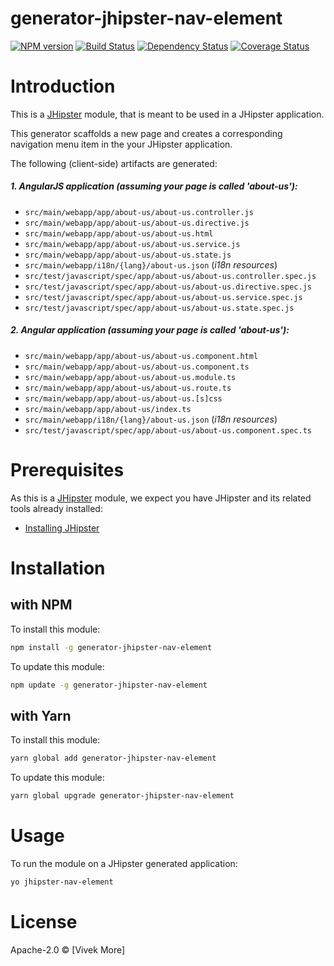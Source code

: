 # generator-jhipster-nav-element
[![NPM version][npm-image]][npm-url] [![Build Status][travis-image]][travis-url] [![Dependency Status][daviddm-image]][daviddm-url] [![Coverage Status][coveralls-image]][coveralls-url]


# Introduction

This is a [JHipster](http://jhipster.github.io/) module, that is meant to be used in a JHipster application.

This generator scaffolds a new page and creates a corresponding navigation menu item in the your JHipster application.

The following (client-side) artifacts are generated:

##### 1. AngularJS application (assuming your page is called 'about-us'):
 * `src/main/webapp/app/about-us/about-us.controller.js`
 * `src/main/webapp/app/about-us/about-us.directive.js`
 * `src/main/webapp/app/about-us/about-us.html`
 * `src/main/webapp/app/about-us/about-us.service.js`
 * `src/main/webapp/app/about-us/about-us.state.js`
 * `src/main/webapp/i18n/{lang}/about-us.json` (_i18n resources_)
 * `src/test/javascript/spec/app/about-us/about-us.controller.spec.js`
 * `src/test/javascript/spec/app/about-us/about-us.directive.spec.js`
 * `src/test/javascript/spec/app/about-us/about-us.service.spec.js`
 * `src/test/javascript/spec/app/about-us/about-us.state.spec.js`
##### 2. Angular application (assuming your page is called 'about-us'):
 * `src/main/webapp/app/about-us/about-us.component.html`
 * `src/main/webapp/app/about-us/about-us.component.ts`
 * `src/main/webapp/app/about-us/about-us.module.ts`
 * `src/main/webapp/app/about-us/about-us.route.ts`
 * `src/main/webapp/app/about-us/about-us.[s]css`
 * `src/main/webapp/app/about-us/index.ts`
 * `src/main/webapp/i18n/{lang}/about-us.json` (_i18n resources_)
 * `src/test/javascript/spec/app/about-us/about-us.component.spec.ts`


# Prerequisites

As this is a [JHipster](http://jhipster.github.io/) module, we expect you have JHipster and its related tools already installed:

- [Installing JHipster](https://jhipster.github.io/installation.html)


# Installation

## with NPM

To install this module:
```bash
npm install -g generator-jhipster-nav-element
```

To update this module:
```bash
npm update -g generator-jhipster-nav-element
```

## with Yarn

To install this module:
```bash
yarn global add generator-jhipster-nav-element
```

To update this module:
```bash
yarn global upgrade generator-jhipster-nav-element
```


# Usage

To run the module on a JHipster generated application:

```bash
yo jhipster-nav-element
```


# License

Apache-2.0 © [Vivek More]


[npm-image]: https://img.shields.io/npm/v/generator-jhipster-nav-element.svg
[npm-url]: https://npmjs.org/package/generator-jhipster-nav-element
[travis-image]: https://travis-ci.org/vivekmore/generator-jhipster-nav-element.svg?branch=master
[travis-url]: https://travis-ci.org/vivekmore/generator-jhipster-nav-element
[daviddm-image]: https://david-dm.org/vivekmore/generator-jhipster-nav-element.svg?theme=shields.io
[daviddm-url]: https://david-dm.org/vivekmore/generator-jhipster-nav-element
[coveralls-image]: https://coveralls.io/repos/github/vivekmore/generator-jhipster-nav-element/badge.svg
[coveralls-url]: https://coveralls.io/github/vivekmore/generator-jhipster-nav-element
